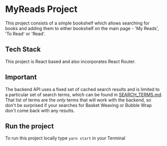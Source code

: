 # MyReads Project

This project consists of a simple bookshelf which allows searching for books and adding them to either bookshelf on the main page - 'My Reads', 'To Read' or 'Read'.

## Tech Stack

This project is React based and also incorporates React Router.

## Important
The backend API uses a fixed set of cached search results and is limited to a particular set of search terms, which can be found in [SEARCH_TERMS.md](SEARCH_TERMS.md). That list of terms are the _only_ terms that will work with the backend, so don't be surprised if your searches for Basket Weaving or Bubble Wrap don't come back with any results.

## Run the project

To run this project locally type `yarn start` in your Terminal
